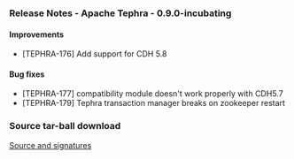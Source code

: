 <!--
 Licensed to the Apache Software Foundation (ASF) under one
 or more contributor license agreements.  See the NOTICE file
 distributed with this work for additional information
 regarding copyright ownership.  The ASF licenses this file
 to you under the Apache License, Version 2.0 (the
 "License"); you may not use this file except in compliance
 with the License.  You may obtain a copy of the License at

     http://www.apache.org/licenses/LICENSE-2.0

 Unless required by applicable law or agreed to in writing, software
 distributed under the License is distributed on an "AS IS" BASIS,
 WITHOUT WARRANTIES OR CONDITIONS OF ANY KIND, either express or implied.
 See the License for the specific language governing permissions and
 limitations under the License.
-->

<head>
  <title>Apache Tephra Release 0.9.0-incubating</title>
</head>

### Release Notes - Apache Tephra - 0.9.0-incubating

#### Improvements
* [TEPHRA-176] Add support for CDH 5.8

#### Bug fixes
* [TEPHRA-177] compatibility module doesn't work properly with CDH5.7
* [TEPHRA-179] Tephra transaction manager breaks on zookeeper restart

### Source tar-ball download
[Source and signatures](http://www.apache.org/dyn/closer.cgi/incubator/tephra/0.9.0-incubating/src)
